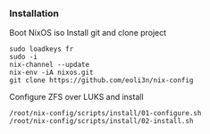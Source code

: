 ### Installation
Boot NixOS iso
Install git and clone project
```
sudo loadkeys fr
sudo -i
nix-channel --update
nix-env -iA nixos.git
git clone https://github.com/eoli3n/nix-config
```
Configure ZFS over LUKS and install
```
/root/nix-config/scripts/install/01-configure.sh
/root/nix-config/scripts/install/02-install.sh
```
